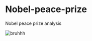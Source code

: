 # Nobel-peace-prize

Nobel peace prize analysis

![bruhhh](https://github.com/DarkStarStrix/Nobel-peace-prize/assets/108637439/0c16ac20-65bf-48cb-ad74-9efabdf982bb)

